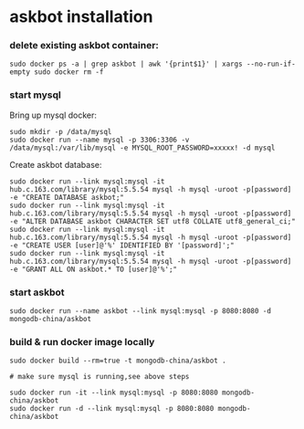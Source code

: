 # askbot installation

### delete existing askbot container:

	sudo docker ps -a | grep askbot | awk '{print$1}' | xargs --no-run-if-empty sudo docker rm -f

### start mysql

Bring up mysql docker:

	sudo mkdir -p /data/mysql
	sudo docker run --name mysql -p 3306:3306 -v /data/mysql:/var/lib/mysql -e MYSQL_ROOT_PASSWORD=xxxxx! -d mysql

Create askbot database:

	sudo docker run --link mysql:mysql -it hub.c.163.com/library/mysql:5.5.54 mysql -h mysql -uroot -p[password] -e "CREATE DATABASE askbot;"
	sudo docker run --link mysql:mysql -it hub.c.163.com/library/mysql:5.5.54 mysql -h mysql -uroot -p[password] -e "ALTER DATABASE askbot CHARACTER SET utf8 COLLATE utf8_general_ci;"
	sudo docker run --link mysql:mysql -it hub.c.163.com/library/mysql:5.5.54 mysql -h mysql -uroot -p[password] -e "CREATE USER [user]@'%' IDENTIFIED BY '[password]';"
	sudo docker run --link mysql:mysql -it hub.c.163.com/library/mysql:5.5.54 mysql -h mysql -uroot -p[password] -e "GRANT ALL ON askbot.* TO [user]@'%';"
	
### start askbot

	sudo docker run --name askbot --link mysql:mysql -p 8080:8080 -d mongodb-china/askbot

### build & run docker image locally

	sudo docker build --rm=true -t mongodb-china/askbot .

	# make sure mysql is running,see above steps

	sudo docker run -it --link mysql:mysql -p 8080:8080 mongodb-china/askbot 
	sudo docker run -d --link mysql:mysql -p 8080:8080 mongodb-china/askbot
	
